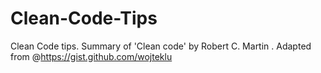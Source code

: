 # Clean-Code-Tips
Clean Code tips. Summary of 'Clean code' by Robert C. Martin . Adapted from @https://gist.github.com/wojteklu
